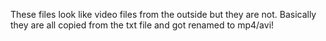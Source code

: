 These files look like video files from the outside but they are not.
Basically they are all copied from the txt file and got renamed to mp4/avi!
